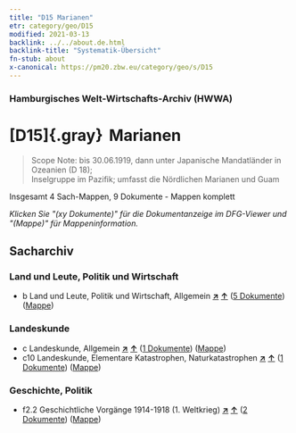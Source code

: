 ```yaml
---
title: "D15 Marianen"
etr: category/geo/D15
modified: 2021-03-13
backlink: ../../about.de.html
backlink-title: "Systematik-Übersicht"
fn-stub: about
x-canonical: https://pm20.zbw.eu/category/geo/s/D15
---
```


### Hamburgisches Welt-Wirtschafts-Archiv (HWWA)
# [D15]{.gray}&#8201; Marianen&#160; 


> Scope Note: bis 30.06.1919, dann unter Japanische Mandatländer in Ozeanien (D 18); 	
Inselgruppe im Pazifik; umfasst die Nördlichen Marianen und Guam



Insgesamt 4 Sach-Mappen, 9 Dokumente - Mappen komplett

_Klicken Sie "(xy Dokumente)" für die Dokumentanzeige im DFG-Viewer und "(Mappe)" für Mappeninformation._

## Sacharchiv




### Land und Leute, Politik und Wirtschaft

- b Land und Leute, Politik und Wirtschaft, Allgemein [**&nearr;**](../../../subject/i/144196/about.de.html "Land und Leute, Politik und Wirtschaft, Allgemein (in der ganzen Welt)") [**&uarr;**](../../../subject/about.de.html#b "Sachsystematik") (<a href="https://pm20.zbw.eu/dfgview/sh/141615,144196" title="über: Marianen : Land und Leute, Politik und Wirtschaft, Allgemein" target="_blank">5 Dokumente</a>) ([Mappe](../../../../folder/sh/1416xx/141615/1441xx/144196/about.de.html))

### Landeskunde

- c Landeskunde, Allgemein [**&nearr;**](../../../subject/i/144199/about.de.html "Landeskunde, Allgemein (in der ganzen Welt)") [**&uarr;**](../../../subject/about.de.html#c "Sachsystematik") (<a href="https://pm20.zbw.eu/dfgview/sh/141615,144199" title="über: Marianen : Landeskunde, Allgemein" target="_blank">1 Dokumente</a>) ([Mappe](../../../../folder/sh/1416xx/141615/1441xx/144199/about.de.html))
- c10 Landeskunde, Elementare Katastrophen, Naturkatastrophen [**&nearr;**](../../../subject/i/144215/about.de.html "Landeskunde, Elementare Katastrophen, Naturkatastrophen (in der ganzen Welt)") [**&uarr;**](../../../subject/about.de.html#c10 "Sachsystematik") (<a href="https://pm20.zbw.eu/dfgview/sh/141615,144215" title="über: Marianen : Landeskunde, Elementare Katastrophen, Naturkatastrophen" target="_blank">1 Dokumente</a>) ([Mappe](../../../../folder/sh/1416xx/141615/1442xx/144215/about.de.html))

### Geschichte, Politik

- f2.2 Geschichtliche Vorgänge 1914-1918 (1. Weltkrieg) [**&nearr;**](../../../subject/i/181360/about.de.html "Geschichtliche Vorgänge 1914-1918 (1. Weltkrieg) (in der ganzen Welt)") [**&uarr;**](../../../subject/about.de.html#f2.2 "Sachsystematik") (<a href="https://pm20.zbw.eu/dfgview/sh/141615,181360" title="über: Marianen : Geschichtliche Vorgänge 1914-1918 (1. Weltkrieg)" target="_blank">2 Dokumente</a>) ([Mappe](../../../../folder/sh/1416xx/141615/1813xx/181360/about.de.html))



